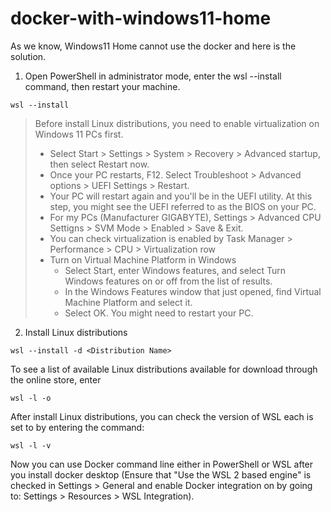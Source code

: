 # docker-with-windows11-home
As we know, Windows11 Home cannot use the docker and here is the solution.

1. Open PowerShell in administrator mode, enter the wsl --install command, then restart your machine.
```console
wsl --install
```

> Before install Linux distributions, you need to enable virtualization on Windows 11 PCs first.
> - Select Start > Settings > System > Recovery > Advanced startup, then select Restart now.
> - Once your PC restarts, F12. Select Troubleshoot > Advanced options > UEFI Settings > Restart.
> - Your PC will restart again and you'll be in the UEFI utility. At this step, you might see the UEFI   referred to as the BIOS on your PC.
> - For my PCs (Manufacturer GIGABYTE), Settings > Advanced CPU Settigns > SVM Mode > Enabled > Save & Exit.
> - You can check virtualization is enabled by Task Manager > Performance > CPU > Virtualization row
> - Turn on Virtual Machine Platform in Windows
>   - Select Start, enter Windows features, and select Turn Windows features on or off from the list of results.
>   - In the Windows Features window that just opened, find Virtual Machine Platform and select it.
>   - Select OK. You might need to restart your PC.

2. Install Linux distributions
```console
wsl --install -d <Distribution Name>
```
To see a list of available Linux distributions available for download through the online store, enter
```console
wsl -l -o
```

After install Linux distributions, you can check the version of WSL each is set to by entering the command:
```console
wsl -l -v
```

Now you can use Docker command line either in PowerShell or WSL after you install docker desktop (Ensure that "Use the WSL 2 based engine" is checked in Settings > General and enable Docker integration on by going to: Settings > Resources > WSL Integration).